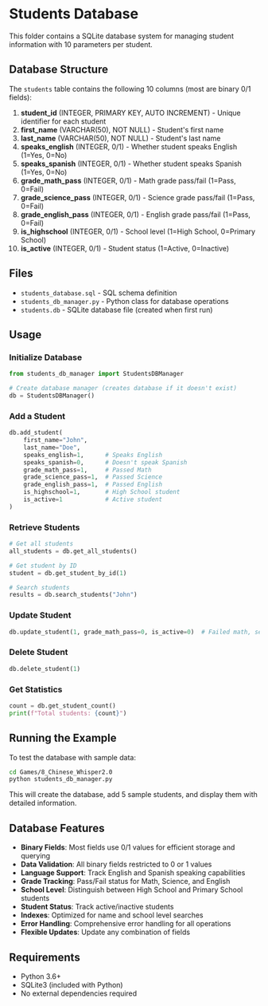 # Students Database

This folder contains a SQLite database system for managing student information with 10 parameters per student.

## Database Structure

The `students` table contains the following 10 columns (most are binary 0/1 fields):

1. **student_id** (INTEGER, PRIMARY KEY, AUTO INCREMENT) - Unique identifier for each student
2. **first_name** (VARCHAR(50), NOT NULL) - Student's first name
3. **last_name** (VARCHAR(50), NOT NULL) - Student's last name
4. **speaks_english** (INTEGER, 0/1) - Whether student speaks English (1=Yes, 0=No)
5. **speaks_spanish** (INTEGER, 0/1) - Whether student speaks Spanish (1=Yes, 0=No)
6. **grade_math_pass** (INTEGER, 0/1) - Math grade pass/fail (1=Pass, 0=Fail)
7. **grade_science_pass** (INTEGER, 0/1) - Science grade pass/fail (1=Pass, 0=Fail)
8. **grade_english_pass** (INTEGER, 0/1) - English grade pass/fail (1=Pass, 0=Fail)
9. **is_highschool** (INTEGER, 0/1) - School level (1=High School, 0=Primary School)
10. **is_active** (INTEGER, 0/1) - Student status (1=Active, 0=Inactive)

## Files

- `students_database.sql` - SQL schema definition
- `students_db_manager.py` - Python class for database operations
- `students.db` - SQLite database file (created when first run)

## Usage

### Initialize Database
```python
from students_db_manager import StudentsDBManager

# Create database manager (creates database if it doesn't exist)
db = StudentsDBManager()
```

### Add a Student
```python
db.add_student(
    first_name="John",
    last_name="Doe", 
    speaks_english=1,      # Speaks English
    speaks_spanish=0,      # Doesn't speak Spanish
    grade_math_pass=1,     # Passed Math
    grade_science_pass=1,  # Passed Science
    grade_english_pass=1,  # Passed English
    is_highschool=1,       # High School student
    is_active=1            # Active student
)
```

### Retrieve Students
```python
# Get all students
all_students = db.get_all_students()

# Get student by ID
student = db.get_student_by_id(1)

# Search students
results = db.search_students("John")
```

### Update Student
```python
db.update_student(1, grade_math_pass=0, is_active=0)  # Failed math, set to inactive
```

### Delete Student
```python
db.delete_student(1)
```

### Get Statistics
```python
count = db.get_student_count()
print(f"Total students: {count}")
```

## Running the Example

To test the database with sample data:

```bash
cd Games/8_Chinese_Whisper2.0
python students_db_manager.py
```

This will create the database, add 5 sample students, and display them with detailed information.

## Database Features

- **Binary Fields**: Most fields use 0/1 values for efficient storage and querying
- **Data Validation**: All binary fields restricted to 0 or 1 values
- **Language Support**: Track English and Spanish speaking capabilities
- **Grade Tracking**: Pass/Fail status for Math, Science, and English
- **School Level**: Distinguish between High School and Primary School students
- **Student Status**: Track active/inactive students
- **Indexes**: Optimized for name and school level searches
- **Error Handling**: Comprehensive error handling for all operations
- **Flexible Updates**: Update any combination of fields

## Requirements

- Python 3.6+
- SQLite3 (included with Python)
- No external dependencies required 